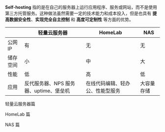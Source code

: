 **Self-hosting** 指的是在自己的服务器上运行应用程序、服务或网站，而不是使用第三方托管服务。这种做法虽然需要一定的技术能力和成本投入，但是也具有 **提高数据安全性**、**实现完全自主控制** 和 **高度可定制性** 等方面的优势。

|          | 轻量云服务器                           | HomeLab                          | NAS        |
| -------- | -------------------------------------- | -------------------------------- | ---------- |
| 公网 IP  | 有                                     | 无                               | 无         |
| 储存空间 | 小                                     | 中                               | 大         |
| 性能     | 低                                     | 高                               | 低         |
| 应用     | 反代服务器、NPS 服务器、uptime、堡垒机 | 在线代码编辑、轻办公、性能型服务 | 大容量存储 |

轻量云服务器篇

HomeLab 篇

NAS 篇
